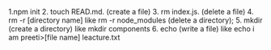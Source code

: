 1.npm init
2. touch READ.md. (create a file)
3. rm index.js. (delete a file)
4. rm -r [directory name] like rm -r node_modules (delete a directory);
5. mkdir (create a directory)
like mkdir components
6. echo (write a file) like echo i am preeti>[file name] leacture.txt
